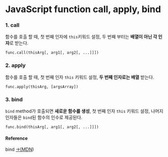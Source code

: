# JavaScript function call, apply, bind

### 1. call 

함수를 호출 할 때, 첫 번째 인자에 `this`키워드 설정, 두 번째 부터는 **배열이 아닌 각 인자**로 받는다.

```text
func.call(thisArg[, arg1[, arg2[, ...]]])
```

### 2. apply 

함수를 호출 할 때,  첫 번째 인자 `this` 키워드 설정, **두 번째 인자로는 배열** 받는다.

```text
func.apply(thisArg, [argsArray])
```

### 3. bind

`bind`  method가 호출되면 **새로운 함수를 생성**, 첫 번째 인자 `this` 키워드 설정, 나머지 인자들은 `bind`된 함수의 인수로 제공된다.

```text
func.bind(thisArg[, arg1[, arg2[, ...]]])
```

#### Reference

bind [→\(MDN](https://developer.mozilla.org/ko/docs/Web/JavaScript/Reference/Global_Objects/Function/bind)\)

